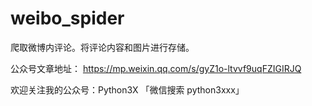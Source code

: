 # weibo_spider
爬取微博内评论。将评论内容和图片进行存储。


公众号文章地址： https://mp.weixin.qq.com/s/gyZ1o-ltvvf9uqFZIGIRJQ


欢迎关注我的公众号：Python3X 「微信搜索 python3xxx」

